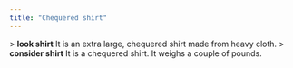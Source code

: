 ```yaml
---
title: "Chequered shirt"
---
```


\> **look shirt**
It is an extra large, chequered shirt made from heavy cloth.
\> **consider shirt**
It is a chequered shirt.
It weighs a couple of pounds.